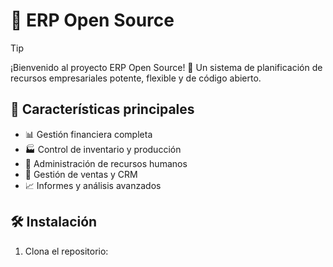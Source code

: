 
 # 🚀 ERP Open Source

> [!Tip]
> ¡Bienvenido al proyecto ERP Open Source! 🎉 Un sistema de planificación de recursos empresariales potente, flexible y de código abierto.

## 🌟 Características principales

- 📊 Gestión financiera completa
- 🏭 Control de inventario y producción
- 👥 Administración de recursos humanos
- 🛒 Gestión de ventas y CRM
- 📈 Informes y análisis avanzados

## 🛠️ Instalación

1. Clona el repositorio:
